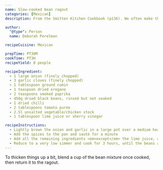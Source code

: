 ```yaml
---
name: Slow-cooked bean ragout
categories: [Mexican]
description: From the Smitten Kitchen Cookbook (p136). We often make the bean ragout to go with tacos. Check the cookbook for pairing with garlicky toast, cumin cream, lime-pickled red onions and avocado 🤤.

author:
  "@type": Person
  name: Deborah Perelman

recipeCuisine: Mexican

prepTime: PT30M
cookTime: PT3H
recipeYield: 8 people

recipeIngredient:
  - 1 large onion (finely chopped)
  - 3 garlic cloves (finely chopped)
  - 1 tablespoon ground cumin
  - 1 teaspoon dried oregano
  - 2 teaspoons smoked paprika
  - 450g dried black beans, rinsed but not soaked
  - 1 dried chilli
  - 2 tablespoons tomato purée
  - 2.5l unsalted vegetable/chicken stock
  - 1 tablespoon lime juice or sherry vinegar

recipeInstructions:
  - Lightly brown the onion and garlic in a large pot over a medium heat
  - Add the spices to the pan and sauté for a minute
  - Add all the remaining ingredients <em>except</em> the lime juice, and bring to the boil
  - Reduce to a very low simmer and cook for 3 hours, until the beans are tender
---
```

To thicken things up a bit, blend a cup of the bean mixture once cooked, then return it to the ragout.